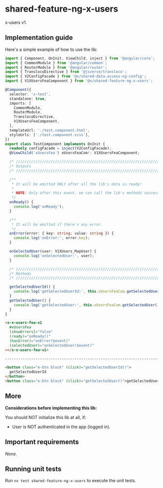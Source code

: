 # shared-feature-ng-x-users

x-users v1.

## Implementation guide

Here's a simple example of how to use the lib:

```ts
import { Component, OnInit, ViewChild, inject } from '@angular/core';
import { CommonModule } from '@angular/common';
import { RouterModule } from '@angular/router';
import { TranslocoDirective } from '@jsverse/transloco';
import { V2ConfigFacade } from '@x/shared-data-access-ng-config';
import { V1XUsersFeaComponent } from '@x/shared-feature-ng-x-users';

@Component({
  selector: 'x-test',
  standalone: true,
  imports: [
    CommonModule,
    RouterModule,
    TranslocoDirective,
    V1XUsersFeaComponent,
  ],
  templateUrl: './test.component.html',
  styleUrls: ['./test.component.scss'],
})
export class TestComponent implements OnInit {
  readonly configFacade = inject(V2ConfigFacade);
  @ViewChild('xUsersFea') xUsersFeaCom!: V1XUsersFeaComponent;

  /* //////////////////////////////////////////////////////////////////////// */
  /* Outputs                                                                  */
  /* //////////////////////////////////////////////////////////////////////// */

  /**
   * It will be emitted ONLY after all the lib's data is ready!
   *
   * NOTE: Only after this event, we can call the lib's methods successfully :)
   */
  onReady() {
    console.log('onReady');
  }

  /**
   * It will be emitted if there's any error.
   */
  onError(error: { key: string; value: string }) {
    console.log('onError:', error.key);
  }

  onSelectedUser(user: V1XUsers_MapUser) {
    console.log('onSelectedUser:', user);
  }

  /* //////////////////////////////////////////////////////////////////////// */
  /* Methods                                                                  */
  /* //////////////////////////////////////////////////////////////////////// */

  getSelectedUserId() {
    console.log('getSelectedUserId:', this.xUsersFeaCom.getSelectedUserId());
  }
  getSelectedUser() {
    console.log('getSelectedUser:', this.xUsersFeaCom.getSelectedUser());
  }
}
```

```html
<x-x-users-fea-v1
  #xUsersFea
  [showErrors]="false"
  (ready)="onReady()"
  (hasError)="onError($event)"
  (selectedUser)="onSelectedUser($event)"
></x-x-users-fea-v1>

--------------------------------------------------------------------------------

<button class="e-btn block" (click)="getSelectedUserId()">
  getSelectedUserId
</button>
<button class="e-btn block" (click)="getSelectedUser()">getSelectedUser</button>
```

## More

**Considerations before implementing this lib:**

You should NOT initialize this lib at all, if:

- User is NOT authenticated in the app (logged in).

## Important requirements

_None._

## Running unit tests

Run `nx test shared-feature-ng-x-users` to execute the unit tests.

